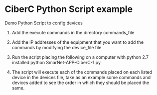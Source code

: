 # CiberC Python Script example

Demo Python Script to config devices

1. Add the execute commands in the directory
commands_file

2. Add the IP addresses of the equipment
that you want to add the commands by modifying
the device_file file

3. Run the script placing the following
on a computer with python 2.7 installed
python SmarNet-APP-CiberC-1.py

4. The script will execute each of the
commands placed on each listed device
in the devices file, take as an example
some commands and devices added
to see the order in which they should be placed
the same.
